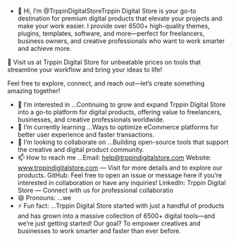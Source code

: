 - 👋 Hi, I’m @TrppinDigitalStoreTrppin Digital Store is your go-to destination for premium digital products that elevate your projects and make your work easier. I provide over 6500+ high-quality themes, plugins, templates, software, and more—perfect for freelancers, business owners, and creative professionals who want to work smarter and achieve more.

🔗 Visit us at Trppin Digital Store for unbeatable prices on tools that streamline your workflow and bring your ideas to life!

Feel free to explore, connect, and reach out—let’s create something amazing together!
- 👀 I’m interested in ...Continuing to grow and expand Trppin Digital Store into a go-to platform for digital products, offering value to freelancers, businesses, and creative professionals worldwide.
- 🌱 I’m currently learning ...Ways to optimize eCommerce platforms for better user experience and faster transactions.
- 💞️ I’m looking to collaborate on ...Building open-source tools that support the creative and digital product community.
- 📫 How to reach me ...Email: help@trppindigitalstore.com
Website: www.trppindigitalstore.com — Visit for more details and to explore our products.
GitHub: Feel free to open an issue or message here if you’re interested in collaboration or have any inquiries!
LinkedIn: Trppin Digital Store — Connect with us for professional collaboratio
- 😄 Pronouns: ...we
- ⚡ Fun fact: ...Trppin Digital Store started with just a handful of products and has grown into a massive collection of 6500+ digital tools—and we’re just getting started! Our goal? To empower creatives and businesses to work smarter and faster than ever before.



<!---
TrppinDigitalStore/TrppinDigitalStore is a ✨ special ✨ repository because its `README.md` (this file) appears on your GitHub profile.
You can click the Preview link to take a look at your changes.
--->
